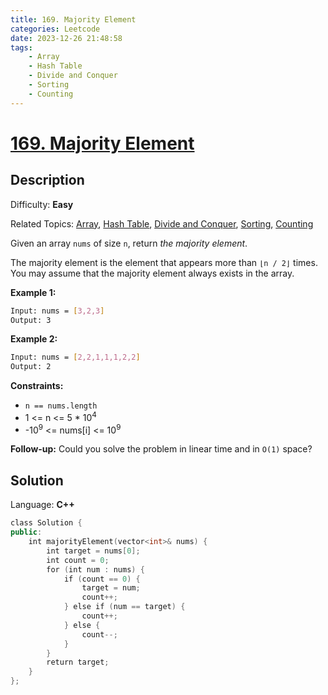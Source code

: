 ```yaml
---
title: 169. Majority Element
categories: Leetcode
date: 2023-12-26 21:48:58
tags:
    - Array
    - Hash Table
    - Divide and Conquer
    - Sorting
    - Counting
---
```


# [169\. Majority Element](https://leetcode.com/problems/majority-element/)

## Description

Difficulty: **Easy**

Related Topics: [Array](https://leetcode.com/tag/https://leetcode.com/tag/array//), [Hash Table](https://leetcode.com/tag/https://leetcode.com/tag/hash-table//), [Divide and Conquer](https://leetcode.com/tag/https://leetcode.com/tag/divide-and-conquer//), [Sorting](https://leetcode.com/tag/https://leetcode.com/tag/sorting//), [Counting](https://leetcode.com/tag/https://leetcode.com/tag/counting//)

Given an array `nums` of size `n`, return _the majority element_.

The majority element is the element that appears more than `⌊n / 2⌋` times. You may assume that the majority element always exists in the array.

**Example 1:**

```bash
Input: nums = [3,2,3]
Output: 3
```

**Example 2:**

```bash
Input: nums = [2,2,1,1,1,2,2]
Output: 2
```

**Constraints:**

* `n == nums.length`
* 1 <= n <= 5 * 10<sup>4</sup>
* -10<sup>9</sup> <= nums[i] <= 10<sup>9</sup>

**Follow-up:** Could you solve the problem in linear time and in `O(1)` space?

## Solution

Language: **C++**

```C++
class Solution {
public:
    int majorityElement(vector<int>& nums) {
        int target = nums[0];
        int count = 0;
        for (int num : nums) {
            if (count == 0) {
                target = num;
                count++;
            } else if (num == target) {
                count++;
            } else {
                count--;
            }
        }
        return target;
    }
};
```
